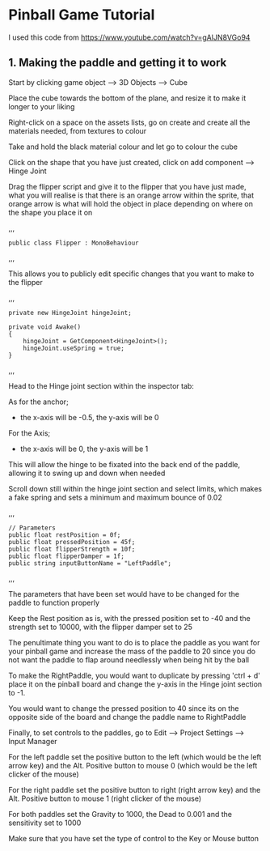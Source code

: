 # Pinball Game Tutorial

I used this code from https://www.youtube.com/watch?v=gAlJN8VGo94

## 1. Making the paddle and getting it to work

Start by clicking game object --> 3D Objects --> Cube

Place the cube towards the bottom of the plane, and resize it to make it longer to your liking

Right-click on a space on the assets lists, go on create and create all the materials needed, from textures to colour

Take and hold the black material colour and let go to colour the cube

Click on the shape that you have just created, click on add component --> Hinge Joint

Drag the flipper script and give it to the flipper that you have just made, what you will realise is that there is an orange arrow within the sprite, that orange arrow is what will hold the object in place depending on where on the shape you place it on

,,,

    public class Flipper : MonoBehaviour

,,,

This allows you to publicly edit specific changes that you want to make to the flipper

,,,

    private new HingeJoint hingeJoint;

    private void Awake()
    {
        hingeJoint = GetComponent<HingeJoint>();
        hingeJoint.useSpring = true;
    }

,,,

Head to the Hinge joint section within the inspector tab:

As for the anchor;

- the x-axis will be -0.5, the y-axis will be 0

For the Axis;

- the x-axis will be 0, the y-axis will be 1


This will allow the hinge to be fixated into the back end of the paddle, allowing it to swing up and down when needed

Scroll down still within the hinge joint section and select limits, which makes a fake spring and sets a minimum and maximum bounce of 0.02

,,,

    // Parameters
    public float restPosition = 0f;
    public float pressedPosition = 45f;
    public float flipperStrength = 10f;
    public float flipperDamper = 1f;
    public string inputButtonName = "LeftPaddle";

,,,

The parameters that have been set would have to be changed for the paddle to function properly

Keep the Rest position as is, with the pressed position set to -40 and the strength set to 10000, with the flipper damper set to 25

The penultimate thing you want to do is to place the paddle as you want for your pinball game and increase the mass of the paddle to 20 since you do not want the paddle to flap around needlessly when being hit by the ball

To make the RightPaddle, you would want to duplicate by pressing 'ctrl + d' place it on the pinball board and change the y-axis in the Hinge joint section to -1.

You would want to change the pressed position to 40 since its on the opposite side of the board and change the paddle name to RightPaddle

Finally, to set controls to the paddles, go to Edit --> Project Settings --> Input Manager

For the left paddle set the positive button to the left (which would be the left arrow key) and the Alt. Positive button to mouse 0 (which would be the left clicker of the mouse)

For the right paddle set the positive button to right (right arrow key) and the Alt. Positive button to mouse 1 (right clicker of the mouse)

For both paddles set the Gravity to 1000, the Dead to 0.001 and the sensitivity set to 1000

Make sure that you have set the type of control to the Key or Mouse button
